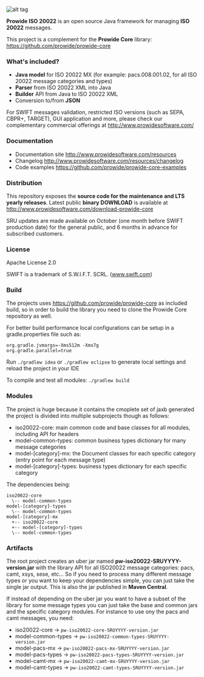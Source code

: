 ![alt tag](http://www.prowidesoftware.com/img/logoPW_800x253-300dpi.jpg)


**Prowide ISO 20022** is an open source Java framework for managing **ISO 20022** messages.

This project is a complement for the **Prowide Core** library: https://github.com/prowide/prowide-core

### What's included?

* **Java model** for ISO 20022 MX (for example: pacs.008.001.02, for all ISO 20022 message categories and types)
* **Parser** from ISO 20022 XML into Java
* **Builder** API from Java to ISO 20022 XML
* Conversion to/from **JSON**

For SWIFT messages validation, restricted ISO versions (such as SEPA, CBPR+, TARGET), GUI application and more, please check our complementary commercial offerings at http://www.prowidesoftware.com/

### Documentation
* Documentation site http://www.prowidesoftware.com/resources
* Changelog http://www.prowidesoftware.com/resources/changelog
* Code examples https://github.com/prowide/prowide-core-examples

### Distribution
This repository exposes the **source code for the maintenance and LTS yearly releases**. 
Latest public **binary DOWNLOAD** is available at http://www.prowidesoftware.com/download-prowide-core

SRU updates are made available on October (one month before SWIFT production date) for the general public, and 6 months in advance for subscribed customers.

### License

Apache License 2.0

SWIFT is a trademark of S.W.I.F.T. SCRL. (www.swift.com)

### Build

The projects uses https://github.com/prowide/prowide-core as included build, so in order to build the library you need 
to clone the Prowide Core repository as well.

For better build performance local configurations can be setup in a gradle.properties file such as:
```
org.gradle.jvmargs=-Xms512m -Xmx7g
org.gradle.parallel=true
```

Run `./gradlew idea` or `./gradlew eclipse` to generate local settings and reload the project in your IDE

To compile and test all modules:
`./gradlew build`

### Modules

The project is huge because it contains the cmoplete set of jaxb generated the project is divided into multiple subprojects though as follows:
* iso20022-core: main common code and base classes for all modules, including API for headers
* model-common-types: common business types dictionary for many message categories
* model-[category]-mx: the Document classes for each specific category (entry point for each message type)
* model-[category]-types: business types dictionary for each specific category

The dependencies being:
```
iso20022-core
  \-- model-common-types
model-[category]-types
  \-- model-common-types
model-[category]-mx
  +-- iso20022-core
  +-- model-[category]-types
  \-- model-common-types
```

### Artifacts

The root project creates an uber jar named **pw-iso20022-SRUYYYY-version.jar** with the library API for all ISO20022
message categories: pacs, camt, xsys, sese, etc... So if you need to process many different message types or you 
want to keep your dependencies simple, you can just take the single jar output. This is also the jar published in
**Maven Central**.

If instead of depending on the uber jar you want to have a subset of the library for some message types you can just 
take the base and common jars and the specific category modules. For instance to use ony the pacs and camt messages, you need:
* iso20022-core -> `pw-iso20022-core-SRUYYYY-version.jar`
* model-common-types -> `pw-iso20022-common-types-SRUYYYY-version.jar`
* model-pacs-mx -> `pw-iso20022-pacs-mx-SRUYYYY-version.jar`
* model-pacs-types -> `pw-iso20022-pacs-types-SRUYYYY-version.jar`
* model-camt-mx -> `pw-iso20022-camt-mx-SRUYYYY-version.jar`
* model-camt-types -> `pw-iso20022-camt-types-SRUYYYY-version.jar` 


